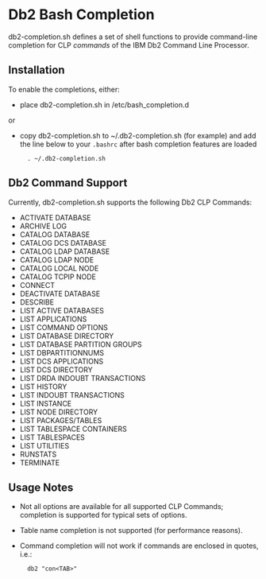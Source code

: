 # Db2 Bash Completion

db2-completion.sh defines a set of shell functions to provide command-line completion 
for CLP _commands_ of the IBM Db2 Command Line Processor.


## Installation

To enable the completions, either:

- place db2-completion.sh in /etc/bash_completion.d

or

- copy db2-completion.sh to ~/.db2-completion.sh (for example) and add the line below
  to your `.bashrc` after bash completion features are loaded
   
        . ~/.db2-completion.sh


## Db2 Command Support

Currently, db2-completion.sh supports the following Db2 CLP Commands:

- ACTIVATE DATABASE
- ARCHIVE LOG
- CATALOG DATABASE
- CATALOG DCS DATABASE
- CATALOG LDAP DATABASE
- CATALOG LDAP NODE
- CATALOG LOCAL NODE
- CATALOG TCPIP NODE
- CONNECT
- DEACTIVATE DATABASE
- DESCRIBE
- LIST ACTIVE DATABASES
- LIST APPLICATIONS
- LIST COMMAND OPTIONS
- LIST DATABASE DIRECTORY
- LIST DATABASE PARTITION GROUPS
- LIST DBPARTITIONNUMS
- LIST DCS APPLICATIONS
- LIST DCS DIRECTORY
- LIST DRDA INDOUBT TRANSACTIONS
- LIST HISTORY
- LIST INDOUBT TRANSACTIONS
- LIST INSTANCE
- LIST NODE DIRECTORY
- LIST PACKAGES/TABLES
- LIST TABLESPACE CONTAINERS
- LIST TABLESPACES
- LIST UTILITIES
- RUNSTATS
- TERMINATE


## Usage Notes

- Not all options are available for all supported CLP Commands; completion is 
  supported for typical sets of options.

- Table name completion is not supported (for performance reasons).

- Command completion will not work if commands are enclosed in quotes, i.e.:

        db2 "con<TAB>"


